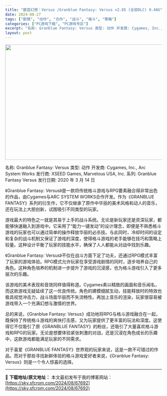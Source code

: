 ```yaml
---
title: "碧蓝幻想：Versus /Granblue Fantasy: Versus v2.85 (全部DLC) 9.46G"
date: 2024-08-27
tags: ["剧情", "动作", "合作", "战斗", "格斗", "策略"]
categories: ["PC游戏下载", "PC游戏专区"]
excerpt: "名称: Granblue Fantasy: Versus 类型: 动作 开发商: Cygames, Inc., Arc System Works 发行商: XSEED Games, Marvelous USA, Inc. 系列: Granblue Fantasy Versus 发行日期: 2020 &hellip;"
layout: post
---
```


<img class="aligncenter size-full wp-image-67693" src="https://sky.sfcrom.com/wp-content/uploads/2024/08/2024082700480424.webp" alt="" width="660" height="370" />

名称: Granblue Fantasy: Versus
类型: 动作
开发商: Cygames, Inc., Arc System Works
发行商: XSEED Games, Marvelous USA, Inc.
系列: Granblue Fantasy Versus
发行日期: 2020 年 3 月 14 日

《Granblue Fantasy: Versus》是一款将传统格斗游戏与RPG要素融合得非常出色的作品，由Cygames与ARC SYSTEM WORKS合作开发。作为《GRANBLUE FANTASY》系列的衍生作，它不仅继承了原作中华丽的美术风格和动人的音乐，还在玩法上大胆创新，试图吸引不同类型的玩家。

游戏最大的特色之一就是其易于上手的战斗系统。无论是新玩家还是资深玩家，都能够快速融入到游戏中。它采用了“能力一键发动”的设计理念，即便是不熟悉格斗游戏的玩家也可以通过简单的操作释放华丽的必杀技。与此同时，冷却时间的设定和复杂的战斗机制又保证了游戏的深度，使得格斗游戏的老手能够在技巧和策略上较量。这种设计平衡了玩家的技能水平，确保了人人都能从对战中找到乐趣。

《Granblue Fantasy: Versus》不仅在战斗方面下足了功夫，还通过RPG模式丰富了玩家的游戏体验。RPG模式允许玩家在享受游戏剧情的同时，逐步培养自己的角色。这种角色培养的机制进一步提升了游戏的沉浸感，也为格斗游戏引入了更多层次的乐趣。

该游戏的美术表现和音效同样值得称道。Cygames素以精致的画面和音乐闻名，而这款游戏无疑延续了这一优良传统。角色的建模细腻生动，技能释放时的特效也极具视觉冲击力，战斗场面华丽而不失流畅性。再加上音乐的渲染，玩家很容易被游戏带入一个充满幻想与激情的世界。

总的来说，《Granblue Fantasy: Versus》成功地将RPG与格斗游戏融合在一起，既保持了传统格斗游戏的爽快打击感，又为玩家提供了更丰富的玩法和深度。这使得它不仅吸引了原《GRANBLUE FANTASY》的粉丝，还吸引了大量喜欢格斗游戏和RPG的玩家。无论是想要体验紧张刺激的对战，还是沉浸在角色成长的乐趣中，这款游戏都能满足玩家的不同需求。

对于喜爱《GRANBLUE FANTASY》世界观的玩家来说，这是一款不可错过的作品。而对于那些寻找新鲜体验的格斗游戏爱好者来说，《Granblue Fantasy: Versus》则是一个令人惊喜的选择。

---
📖 **下载地址/原文地址：** 本文最初发布于我的博客网站：[https://sky.sfcrom.com/2024/08/67692](https://sky.sfcrom.com/2024/08/67692)
